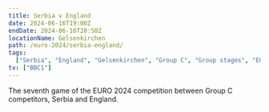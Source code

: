 ```yaml
---
title: Serbia v England
date: 2024-06-16T19:00Z
endDate: 2024-06-16T20:50Z
locationName: Gelsenkirchen
path: /euro-2024/serbia-england/
tags:
  ["Serbia", "England", "Gelsenkirchen", "Group C", "Group stages", "EURO 2024"]
tv: ["BBC1"]
---
```


The seventh game of the EURO 2024 competition between Group C competitors, Serbia and England.
